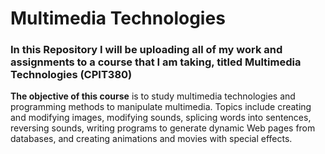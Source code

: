 # Multimedia Technologies

### In this Repository I will be uploading all of my work and assignments to a course that I am taking, titled Multimedia Technologies __(CPIT380)__

__The objective of this course__ is to study multimedia technologies and programming methods to manipulate multimedia. Topics include creating and modifying images, modifying sounds, splicing words into sentences, reversing sounds, writing programs to generate dynamic Web pages from databases, and creating animations and movies with special effects. 
